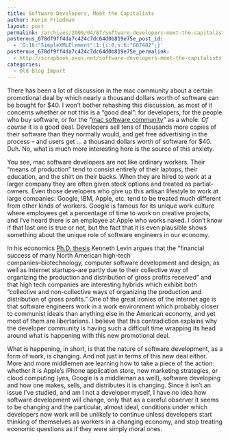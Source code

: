 ```yaml
---
title: Software Developers, Meet the Capitalists
author: Kerim Friedman
layout: post
permalink: /archives/2009/04/07/software-developers-meet-the-capitalists/
posterous_678df9ff4da7c424c7dc64d0b819e75e_post_id:
  - 'O:16:"SimpleXMLElement":1:{i:0;s:6:"607482";}'
posterous_678df9ff4da7c424c7dc64d0b819e75e_permalink:
  - http://scrapbook.oxus.net/software-developers-meet-the-capitalists
categories:
  - Old Blog Import
---
```

There has been a lot of discussion in the mac community about a certain promotional deal by which nearly a thousand dollars worth of software can be bought for $40. I won&#8217;t bother rehashing this discussion, as most of it concerns whether or not this is a &#8220;good deal&#8221;: for developers, for the people who buy software, or for the &#8220;<a href="http://ignorethecode.net/blog/2009/03/26/macheist/" onclick="\_gaq.push(['\_trackEvent', 'outbound-article', 'http://ignorethecode.net/blog/2009/03/26/macheist/', 'mac software community']);" mce_href="http://ignorethecode.net/blog/2009/03/26/macheist/">mac software community</a>&#8221; as a whole. *Of course* it is a good deal. Developers sell tens of thousands more copies of their software than they normally would, and get free advertising in the process &#8211; and users get &#8230; a thousand dollars worth of software for $40. Duh. No, what is much more interesting here is the source of this anxiety. 

You see, mac software developers are not like ordinary workers. Their &#8220;means of production&#8221; tend to consist entirely of their laptops, their education, and the shirt on their backs. When they are hired to work at a larger company they are often given stock options and treated as partial-owners. Even those developers who give up this artisan lifestyle to work at large companies: Google, IBM, Apple, etc. tend to be treated much different from other kinds of workers. Google is famous for its unique work culture where employees get a percentage of time to work on creative projects, and I&#8217;ve heard there is an employee at Apple who works naked. I don&#8217;t know if that last one is true or not, but the fact that it is even plausible shows something about the unique role of software engineers in our economy. 

In his economics <a href="http://scholarworks.umass.edu/dissertations/AAI3118314/" onclick="\_gaq.push(['\_trackEvent', 'outbound-article', 'http://scholarworks.umass.edu/dissertations/AAI3118314/', 'Ph.D. thesis']);" mce_href="http://scholarworks.umass.edu/dissertations/AAI3118314/">Ph.D. thesis</a> Kenneth Levin argues that the &#8220;financial success of many North American high-tech  
companies&#8211;biotechnology, computer software development and design, as  
well as Internet startups&#8211;are partly due to their collective way of  
organizing the production and distribution of gross profits received&#8221; and that high tech companies are interesting hybrids which exhibit both &#8220;collective and non-collective ways of organizing the production and distribution of gross profits.&#8221; One of the great ironies of the internet age is that software engineers work in a work environment which probably closer to communist ideals than anything else in the American economy, and yet most of them are libertarians. I believe that this contradiction explains why the developer community is having such a difficult time wrapping its head around what is happening with this new promotional deal. 

What is happening, in short, is that the nature of software development, as a form of work, is changing. And not just in terms of this new deal either. More and more middlemen are learning how to take a piece of the action: whether it is Apple&#8217;s iPhone application store, new marketing strategies, or cloud computing (yes, Google is a middleman as well), software developing and how one makes, sells, and distributes it is changing. Since it isn&#8217;t an issue I&#8217;ve studied, and am I not a developer myself, I have no idea how software development will change, only that as a careful observer it seems to be changing and the particular, almost ideal, conditions under which developers now work will be unlikely to continue unless developers start thinking of themselves as workers in a changing economy, and stop treating economic questions as if they were simply moral ones.

